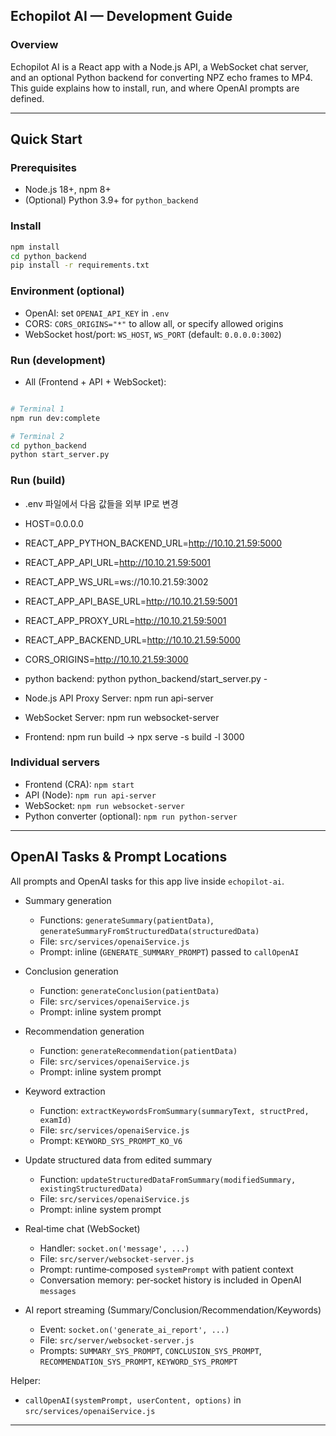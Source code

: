 ## Echopilot AI — Development Guide

### Overview
Echopilot AI is a React app with a Node.js API, a WebSocket chat server, and an optional Python backend for converting NPZ echo frames to MP4. This guide explains how to install, run, and where OpenAI prompts are defined.

---

## Quick Start

### Prerequisites
- Node.js 18+, npm 8+
- (Optional) Python 3.9+ for `python_backend`

### Install
```bash
npm install
cd python_backend
pip install -r requirements.txt
```

### Environment (optional)
- OpenAI: set `OPENAI_API_KEY` in `.env`
- CORS: `CORS_ORIGINS="*"` to allow all, or specify allowed origins
- WebSocket host/port: `WS_HOST`, `WS_PORT` (default: `0.0.0.0:3002`)

### Run (development)
- All (Frontend + API + WebSocket):
```bash

# Terminal 1
npm run dev:complete

# Terminal 2
cd python_backend
python start_server.py
```

### Run (build)

- .env 파일에서 다음 값들을 외부 IP로 변경
- HOST=0.0.0.0
- REACT_APP_PYTHON_BACKEND_URL=http://10.10.21.59:5000
- REACT_APP_API_URL=http://10.10.21.59:5001
- REACT_APP_WS_URL=ws://10.10.21.59:3002
- REACT_APP_API_BASE_URL=http://10.10.21.59:5001
- REACT_APP_PROXY_URL=http://10.10.21.59:5001
- REACT_APP_BACKEND_URL=http://10.10.21.59:5000
- CORS_ORIGINS=http://10.10.21.59:3000
 
- python backend: python python_backend/start_server.py - 
- Node.js API Proxy Server: npm run api-server
- WebSocket Server: npm run websocket-server
- Frontend: npm run build -> npx serve -s build -l 3000

### Individual servers
- Frontend (CRA): `npm start`
- API (Node): `npm run api-server`
- WebSocket: `npm run websocket-server`
- Python converter (optional): `npm run python-server`

---

## OpenAI Tasks & Prompt Locations

All prompts and OpenAI tasks for this app live inside `echopilot-ai`.

- Summary generation
  - Functions: `generateSummary(patientData)`, `generateSummaryFromStructuredData(structuredData)`
  - File: `src/services/openaiService.js`
  - Prompt: inline (`GENERATE_SUMMARY_PROMPT`) passed to `callOpenAI`

- Conclusion generation
  - Function: `generateConclusion(patientData)`
  - File: `src/services/openaiService.js`
  - Prompt: inline system prompt

- Recommendation generation
  - Function: `generateRecommendation(patientData)`
  - File: `src/services/openaiService.js`
  - Prompt: inline system prompt

- Keyword extraction
  - Function: `extractKeywordsFromSummary(summaryText, structPred, examId)`
  - File: `src/services/openaiService.js`
  - Prompt: `KEYWORD_SYS_PROMPT_KO_V6`

- Update structured data from edited summary
  - Function: `updateStructuredDataFromSummary(modifiedSummary, existingStructuredData)`
  - File: `src/services/openaiService.js`
  - Prompt: inline system prompt

- Real‑time chat (WebSocket)
  - Handler: `socket.on('message', ...)`
  - File: `src/server/websocket-server.js`
  - Prompt: runtime‑composed `systemPrompt` with patient context
  - Conversation memory: per‑socket history is included in OpenAI `messages`

- AI report streaming (Summary/Conclusion/Recommendation/Keywords)
  - Event: `socket.on('generate_ai_report', ...)`
  - File: `src/server/websocket-server.js`
  - Prompts: `SUMMARY_SYS_PROMPT`, `CONCLUSION_SYS_PROMPT`, `RECOMMENDATION_SYS_PROMPT`, `KEYWORD_SYS_PROMPT`

Helper:
- `callOpenAI(systemPrompt, userContent, options)` in `src/services/openaiService.js`

---

